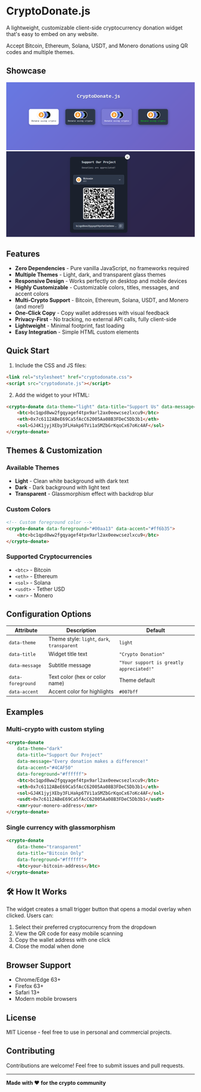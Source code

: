# CryptoDonate.js

A lightweight, customizable client-side cryptocurrency donation widget that's easy to embed on any website.

Accept Bitcoin, Ethereum, Solana, USDT, and Monero donations using QR codes and multiple themes.

## Showcase

![Different widget styles](./1.png)
![Clean user interface](./2.png)

## Features

- **Zero Dependencies** - Pure vanilla JavaScript, no frameworks required
- **Multiple Themes** - Light, dark, and transparent glass themes
- **Responsive Design** - Works perfectly on desktop and mobile devices
- **Highly Customizable** - Customizable colors, titles, messages, and accent colors
- **Multi-Crypto Support** - Bitcoin, Ethereum, Solana, USDT, and Monero (and more!)
- **One-Click Copy** - Copy wallet addresses with visual feedback
- **Privacy-First** - No tracking, no external API calls, fully client-side
- **Lightweight** - Minimal footprint, fast loading
- **Easy Integration** - Simple HTML custom elements

## Quick Start

1. Include the CSS and JS files:
```html
<link rel="stylesheet" href="cryptodonate.css">
<script src="cryptodonate.js"></script>
```

2. Add the widget to your HTML:
```html
<crypto-donate data-theme="light" data-title="Support Us" data-message="Your donations help us grow!">
    <btc>bc1qpd8ww2fgqyagef4tpx9arl2ax0eewcsezlxcu9</btc>
    <eth>0x7c6112ABeE69Ca5fAcC62005Aa08B3FDeC5Db3b1</eth>
    <sol>GJ4K1jyjXEby3FLHakp6TVi1aSMZbGrKqoCx67oKc4AF</sol>
</crypto-donate>
```

## Themes & Customization

### Available Themes
- **Light** - Clean white background with dark text
- **Dark** - Dark background with light text
- **Transparent** - Glassmorphism effect with backdrop blur

### Custom Colors
```html
<!-- Custom foreground color -->
<crypto-donate data-foreground="#00aa13" data-accent="#ff6b35">
    <btc>bc1qpd8ww2fgqyagef4tpx9arl2ax0eewcsezlxcu9</btc>
</crypto-donate>
```

### Supported Cryptocurrencies
- `<btc>` - Bitcoin
- `<eth>` - Ethereum  
- `<sol>` - Solana
- `<usdt>` - Tether USD
- `<xmr>` - Monero

## Configuration Options

| Attribute | Description | Default |
|-----------|-------------|---------|
| `data-theme` | Theme style: `light`, `dark`, `transparent` | `light` |
| `data-title` | Widget title text | `"Crypto Donation"` |
| `data-message` | Subtitle message | `"Your support is greatly appreciated!"` |
| `data-foreground` | Text color (hex or color name) | Theme default |
| `data-accent` | Accent color for highlights | `#007bff` |

## Examples

### Multi-crypto with custom styling
```html
<crypto-donate 
    data-theme="dark" 
    data-title="Support Our Project" 
    data-message="Every donation makes a difference!"
    data-accent="#4CAF50"
    data-foreground="#ffffff">
    <btc>bc1qpd8ww2fgqyagef4tpx9arl2ax0eewcsezlxcu9</btc>
    <eth>0x7c6112ABeE69Ca5fAcC62005Aa08B3FDeC5Db3b1</eth>
    <sol>GJ4K1jyjXEby3FLHakp6TVi1aSMZbGrKqoCx67oKc4AF</sol>
    <usdt>0x7c6112ABeE69Ca5fAcC62005Aa08B3FDeC5Db3b1</usdt>
    <xmr>your-monero-address</xmr>
</crypto-donate>
```

### Single currency with glassmorphism
```html
<crypto-donate 
    data-theme="transparent" 
    data-title="Bitcoin Only" 
    data-foreground="#ffffff">
    <btc>your-bitcoin-address</btc>
</crypto-donate>
```

## 🛠️ How It Works

The widget creates a small trigger button that opens a modal overlay when clicked. Users can:
1. Select their preferred cryptocurrency from the dropdown
2. View the QR code for easy mobile scanning
3. Copy the wallet address with one click
4. Close the modal when done

## Browser Support

- Chrome/Edge 63+
- Firefox 63+
- Safari 13+
- Modern mobile browsers

## License

MIT License - feel free to use in personal and commercial projects.

## Contributing

Contributions are welcome! Feel free to submit issues and pull requests.

---

**Made with ❤️ for the crypto community**